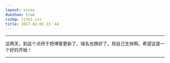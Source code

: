 ```yaml
---
layout: essay
duoshuo: true
cssbg: life1.css
title: 2017-02-05 23：44
---
```


----------

这两天，到这个点终于把博客更新了，域名也换好了。祝自己生快啊。希望这是一个好的开始！

---------

